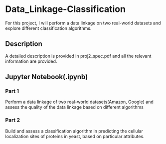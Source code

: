 # Data_Linkage-Classification
For this project, I will perform a data linkage on two real-world datasets and explore different classification algorithms.

## Description
A detailed description is provided in proj2_spec.pdf and all the relevant information are provided.

## Jupyter Notebook(.ipynb)
### Part 1
Perform a data linkage of two real-world datasets(Amazon, Google) and assess the quality of the data linkage based on different algorithms

### Part 2
Build and assess a classification algorithm in predicting the cellular localization sites of proteins in yeast, based on particular attributes.
